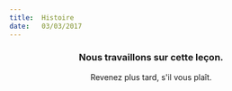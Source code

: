 ```yaml
---
title:  Histoire
date:   03/03/2017
---
```


### <center>Nous travaillons sur cette leçon.</center>
<center>Revenez plus tard, s'il vous plaît.</center>